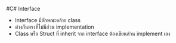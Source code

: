 #C# Interface
* Interface มีลักษณะคล้าย class
* ต่างกันตรงที่ไม่มีส่วน implementation
* Class หรือ Struct ที่ inherit จาก interface ต้องเขียนส่วน implement เอง
